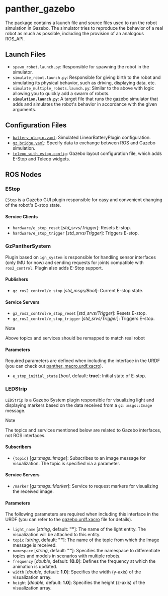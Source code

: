 # panther_gazebo

The package contains a launch file and source files used to run the robot simulation in Gazebo. The simulator tries to reproduce the behavior of a real robot as much as possible, including the provision of an analogous ROS_API.

## Launch Files

- `spawn_robot.launch.py`: Responsible for spawning the robot in the simulator.
- `simulate_robot.launch.py`: Responsible for giving birth to the robot and simulating its physical behavior, such as driving, displaying data, etc.
- `simulate_multiple_robots.launch.py`: Similar to the above with logic allowing you to quickly add a swarm of robots.
- **`simulation.launch.py`**: A target file that runs the gazebo simulator that adds and simulates the robot's behavior in accordance with the given arguments.

## Configuration Files

- [`battery_plugin.yaml`](./config/battery_plugin.yaml): Simulated LinearBatteryPlugin configuration.
- [`gz_bridge.yaml`](./config/gz_bridge.yaml): Specify data to exchange between ROS and Gazebo simulation.
- [`teleop_with_estop.config`](./config/teleop_with_estop.config): Gazebo layout configuration file, which adds E-Stop and Teleop widgets.

## ROS Nodes

### EStop

`EStop` is a Gazebo GUI plugin responsible for easy and convenient changing of the robot's E-stop state.

#### Service Clients

- `hardware/e_stop_reset` [*std_srvs/Trigger*]: Resets E-stop.
- `hardware/e_stop_trigger` [*std_srvs/Trigger*]: Triggers E-stop.

### GzPantherSystem

Plugin based on `ign_system` is responsible for handling sensor interfaces (only IMU for now) and sending requests for joints compatible with `ros2_control`. Plugin also adds E-Stop support.

#### Publishers

- `gz_ros2_control/e_stop` [*std_msgs/Bool*]: Current E-stop state.

#### Service Servers

- `gz_ros2_control/e_stop_reset` [*std_srvs/Trigger*]: Resets E-stop.
- `gz_ros2_control/e_stop_trigger` [*std_srvs/Trigger*]: Triggers E-stop.

> [!NOTE]
> Above topics and services should be remapped to match real robot

#### Parameters

Required parameters are defined when including the interface in the URDF (you can check out [panther_macro.urdf.xacro](../panther_description/urdf/panther_macro.urdf.xacro)).

- `e_stop_initial_state` [*bool*, default: **true**]: Initial state of E-stop.

### LEDStrip

`LEDStrip` is a Gazebo System plugin responsible for visualizing light and displaying markers based on the data received from a `gz::msgs::Image` message.

> [!NOTE]
> The topics and services mentioned below are related to Gazebo interfaces, not ROS interfaces.

#### Subscribers

- `{topic}` [*gz::msgs::Image*]: Subscribes to an image message for visualization. The topic is specified via a parameter.

#### Service Servers

- `/marker` [*gz::msgs::Marker*]: Service to request markers for visualizing the received image.

#### Parameters

The following parameters are required when including this interface in the URDF (you can refer to the [gazebo.urdf.xacro](../panther_description/urdf/gazebo.urdf.xacro) file for details).

- `light_name` [*string*, default: **""**]: The name of the light entity. The visualization will be attached to this entity.
- `topic` [*string*, default: **""**]: The name of the topic from which the Image message is received.
- `namespace` [*string*, default: **""**]: Specifies the namespace to differentiate topics and models in scenarios with multiple robots.
- `frequency` [*double*, default: **10.0**]: Defines the frequency at which the animation is updated.
- `width` [*double*, default: **1.0**]: Specifies the width (y-axis) of the visualization array.
- `height` [*double*, default: **1.0**]: Specifies the height (z-axis) of the visualization array.
